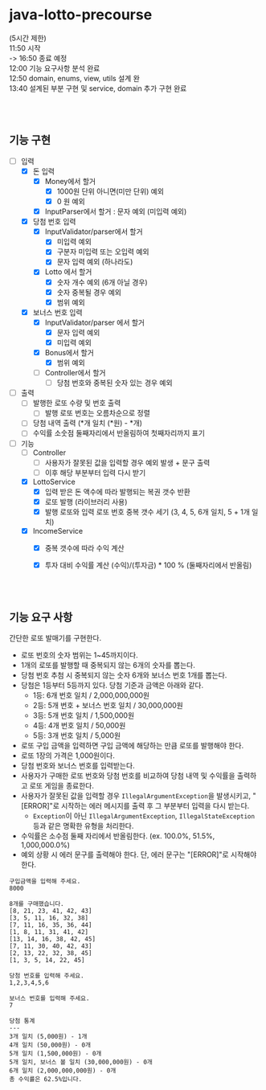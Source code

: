 # java-lotto-precourse
(5시간 제한) <br>
11:50 시작 <br>
-> 16:50 종료 예정 <br>
12:00 기능 요구사항 분석 완료 <br>
12:50 domain, enums, view, utils 설계 완 <br>
13:40 설계된 부분 구현 및 service, domain 추가 구현 완료 <br>


<br><br>

## 기능 구현
- [ ] 입력
    - [X] 돈 입력
        - [X] Money에서 할거 
          - [X] 1000원 단위 아니면(미만 단위) 예외
          - [X] 0 원 예외
        - [X] InputParser에서 할거 : 문자 예외 (미입력 예외)
    - [X] 당첨 번호 입력
        - [X] InputValidator/parser에서 할거 
          - [X] 미입력 예외
          - [X] 구분자 미입력 또는 오입력 예외
          - [X] 문자 입력 예외 (하나라도)
        - [X] Lotto 에서 할거
          - [X] 숫자 개수 예외 (6개 아닐 경우)
          - [X] 숫자 중복될 경우 예외
          - [X] 범위 예외
    - [X] 보너스 번호 입력
        - [X] InputValidator/parser 에서 할거 
          - [X] 문자 입력 예외
          - [X] 미입력 예외
        - [X] Bonus에서 할거
          - [X] 범위 예외
        - [ ] Controller에서 할거
          - [ ] 당첨 번호와 중복된 숫자 있는 경우 예외
 - [ ] 출력
    - [ ] 발행한 로또 수량 및 번호 출력
        - [ ] 발행 로또 번호는 오름차순으로 정렬
    - [ ] 당첨 내역 출력 (*개 일치 (*원) - *개)
    - [ ] 수익률 소숫점 둘째자리에서 반올림하여 첫째자리까지 표기
 - [ ] 기능
    - [ ] Controller
      - [ ] 사용자가 잘못된 값을 입력할 경우 예외 발생 + 문구 출력
      - [ ] 이후 해당 부분부터 입력 다시 받기
    - [X] LottoService
      - [X] 입력 받은 돈 액수에 따라 발행되는 복권 갯수 반환
      - [X] 로또 발행 (라이브러리 사용)
      - [X] 발행 로또와 입력 로또 번호 중복 갯수 세기 (3, 4, 5, 6개 일치, 5 + 1개 일치)
    - [X] IncomeService
      - [X] 중복 갯수에 따라 수익 계산
      - [X] 투자 대비 수익률 계산 (수익)/(투자금) * 100 % (둘째자리에서 반올림)
 


<br><br>


## 기능 요구 사항

간단한 로또 발매기를 구현한다.

- 로또 번호의 숫자 범위는 1~45까지이다.
- 1개의 로또를 발행할 때 중복되지 않는 6개의 숫자를 뽑는다.
- 당첨 번호 추첨 시 중복되지 않는 숫자 6개와 보너스 번호 1개를 뽑는다.
- 당첨은 1등부터 5등까지 있다. 당첨 기준과 금액은 아래와 같다.
    - 1등: 6개 번호 일치 / 2,000,000,000원
    - 2등: 5개 번호 + 보너스 번호 일치 / 30,000,000원
    - 3등: 5개 번호 일치 / 1,500,000원
    - 4등: 4개 번호 일치 / 50,000원
    - 5등: 3개 번호 일치 / 5,000원
- 로또 구입 금액을 입력하면 구입 금액에 해당하는 만큼 로또를 발행해야 한다.
- 로또 1장의 가격은 1,000원이다.
- 당첨 번호와 보너스 번호를 입력받는다.
- 사용자가 구매한 로또 번호와 당첨 번호를 비교하여 당첨 내역 및 수익률을 출력하고 로또 게임을 종료한다.
- 사용자가 잘못된 값을 입력할 경우 `IllegalArgumentException`을 발생시키고, "[ERROR]"로 시작하는 에러 메시지를 출력 후 그 부분부터 입력을 다시 받는다.
    - `Exception`이 아닌 `IllegalArgumentException`, `IllegalStateException` 등과 같은 명확한 유형을 처리한다.
- 수익률은 소수점 둘째 자리에서 반올림한다. (ex. 100.0%, 51.5%, 1,000,000.0%)
- 예외 상황 시 에러 문구를 출력해야 한다. 단, 에러 문구는 "[ERROR]"로 시작해야 한다.


```
구입금액을 입력해 주세요.
8000

8개를 구매했습니다.
[8, 21, 23, 41, 42, 43]
[3, 5, 11, 16, 32, 38]
[7, 11, 16, 35, 36, 44]
[1, 8, 11, 31, 41, 42]
[13, 14, 16, 38, 42, 45]
[7, 11, 30, 40, 42, 43]
[2, 13, 22, 32, 38, 45]
[1, 3, 5, 14, 22, 45]

당첨 번호를 입력해 주세요.
1,2,3,4,5,6

보너스 번호를 입력해 주세요.
7

당첨 통계
---
3개 일치 (5,000원) - 1개
4개 일치 (50,000원) - 0개
5개 일치 (1,500,000원) - 0개
5개 일치, 보너스 볼 일치 (30,000,000원) - 0개
6개 일치 (2,000,000,000원) - 0개
총 수익률은 62.5%입니다.
```